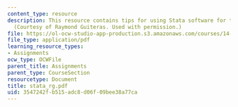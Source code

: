 ```yaml
---
content_type: resource
description: This resource contains tips for using Stata software for the course assignments.
  (Courtesy of Raymond Guiteras. Used with permission.)
file: https://ol-ocw-studio-app-production.s3.amazonaws.com/courses/14-381-statistical-method-in-economics-fall-2006/3547242fb515adc8d06f09bee38a77ca_stata_rg.pdf
file_type: application/pdf
learning_resource_types:
- Assignments
ocw_type: OCWFile
parent_title: Assignments
parent_type: CourseSection
resourcetype: Document
title: stata_rg.pdf
uid: 3547242f-b515-adc8-d06f-09bee38a77ca
---
```


